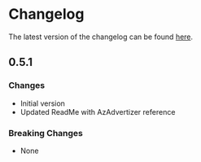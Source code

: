 # Changelog

The latest version of the changelog can be found [here](https://github.com/Azure/bicep-registry-modules/blob/main/avm/res/insights/scheduled-query-rule/CHANGELOG.md).

## 0.5.1

### Changes

- Initial version
- Updated ReadMe with AzAdvertizer reference

### Breaking Changes

- None
